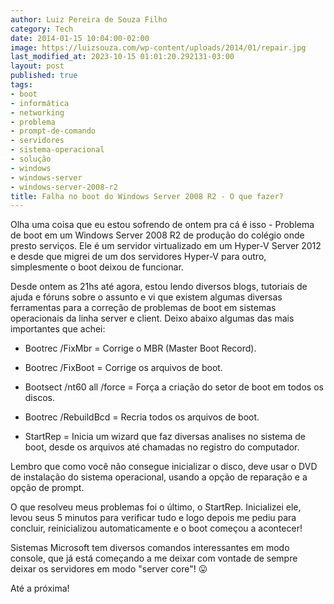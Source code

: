 ```yaml
---
author: Luiz Pereira de Souza Filho
category: Tech
date: 2014-01-15 10:04:00-02:00
image: https://luizsouza.com/wp-content/uploads/2014/01/repair.jpg
last_modified_at: 2023-10-15 01:01:20.292131-03:00
layout: post
published: true
tags:
- boot
- informática
- networking
- problema
- prompt-de-comando
- servidores
- sistema-operacional
- solução
- windows
- windows-server
- windows-server-2008-r2
title: Falha no boot do Windows Server 2008 R2 - O que fazer?
---
```


Olha uma coisa que eu estou sofrendo de ontem pra cá é isso - Problema de boot em um Windows Server 2008 R2 de produção do colégio onde presto serviços. Ele é um servidor virtualizado em um Hyper-V Server 2012 e desde que migrei de um dos servidores Hyper-V para outro, simplesmente o boot deixou de funcionar.

Desde ontem as 21hs até agora, estou lendo diversos blogs, tutoriais de ajuda e fóruns sobre o assunto e vi que existem algumas diversas ferramentas para a correção de problemas de boot em sistemas operacionais da linha server e client. Deixo abaixo algumas das mais importantes que achei:

* Bootrec /FixMbr = Corrige o MBR (Master Boot Record).

* Bootrec /FixBoot = Corrige os arquivos de boot.

* Bootsect /nt60 all /force = Força a criação do setor de boot em todos os discos.

* Bootrec /RebuildBcd = Recria todos os arquivos de boot.

* StartRep = Inicia um wizard que faz diversas analises no sistema de boot, desde os arquivos até chamadas no registro do computador.

Lembro que como você não consegue inicializar o disco, deve usar o DVD de instalação do sistema operacional, usando a opção de reparação e a opção de prompt.

O que resolveu meus problemas foi o último, o StartRep. Inicializei ele, levou seus 5 minutos para verificar tudo e logo depois me pediu para concluir, reinicializou automaticamente e o boot começou a acontecer!

Sistemas Microsoft tem diversos comandos interessantes em modo console, que já está começando a me deixar com vontade de sempre deixar os servidores em modo "server core"! 😛

Até a próxima!
